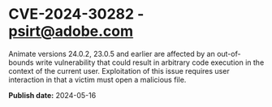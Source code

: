 # CVE-2024-30282 - psirt@adobe.com

Animate versions 24.0.2, 23.0.5 and earlier are affected by an out-of-bounds write vulnerability that could result in arbitrary code execution in the context of the current user. Exploitation of this issue requires user interaction in that a victim must open a malicious file.

**Publish date:** 2024-05-16
